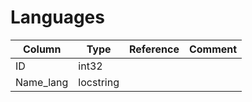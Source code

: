 # Languages

| Column | Type | Reference | Comment |
|--------|------|-----------|---------|
|ID|int32|||
|Name_lang|locstring|||
